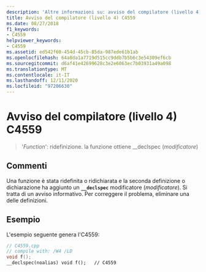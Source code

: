 ```yaml
---
description: 'Altre informazioni su: avviso del compilatore (livello 4) C4559'
title: Avviso del compilatore (livello 4) C4559
ms.date: 08/27/2018
f1_keywords:
- C4559
helpviewer_keywords:
- C4559
ms.assetid: ed542f60-454d-45cb-85da-987ede61b1ab
ms.openlocfilehash: 64a8da1a7719d515cc9ddb7b5b6c3e54309ef6cb
ms.sourcegitcommit: d6af41e42699628c3e2e6063ec7b03931a49a098
ms.translationtype: MT
ms.contentlocale: it-IT
ms.lasthandoff: 12/11/2020
ms.locfileid: "97206630"
---
```

# <a name="compiler-warning-level-4-c4559"></a>Avviso del compilatore (livello 4) C4559

> '*Function*': ridefinizione. la funzione ottiene __declspec (*modificatore*)

## <a name="remarks"></a>Commenti

Una funzione è stata ridefinita o ridichiarata e la seconda definizione o dichiarazione ha aggiunto un **`__declspec`** modificatore (*modificatore*). Si tratta di un avviso informativo. Per correggere il problema, eliminare una delle definizioni.

## <a name="example"></a>Esempio

L'esempio seguente genera l'C4559:

```cpp
// C4559.cpp
// compile with: /W4 /LD
void f();
__declspec(noalias) void f();   // C4559
```
